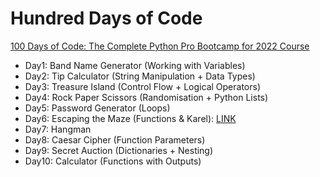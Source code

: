 # Hundred Days of Code

[100 Days of Code: The Complete Python Pro Bootcamp for 2022 Course](https://www.udemy.com/share/103IHM3@ijHzamiO7zgha6fpZRkYk1yZHjNn-wDSKrQwMuNro1pOFWPn_CfeZj9mkelL7IZ5/)

- Day1: Band Name Generator (Working with Variables)
- Day2: Tip Calculator (String Manipulation + Data Types)
- Day3: Treasure Island (Control Flow + Logical Operators)
- Day4: Rock Paper Scissors (Randomisation + Python Lists)
- Day5: Password Generator (Loops)
- Day6: Escaping the Maze (Functions & Karel): [LINK](https://reeborg.ca/reeborg.html?lang=en&mode=python&menu=worlds%2Fmenus%2Freeborg_intro_en.json&name=Maze&url=worlds%2Ftutorial_en%2Fmaze1.json)
- Day7: Hangman
- Day8: Caesar Cipher (Function Parameters)
- Day9: Secret Auction (Dictionaries + Nesting)
- Day10: Calculator (Functions with Outputs)
